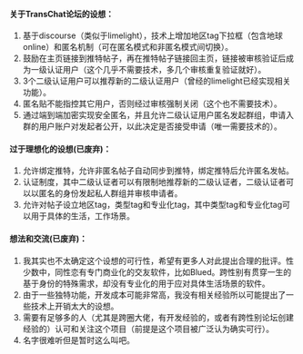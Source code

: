 ####  关于TransChat论坛的设想：

1. 基于discourse（类似于limelight），技术上增加地区tag下拉框（包含地球online）和匿名机制（可在匿名模式和非匿名模式间切换）。
2. 鼓励在主页链接到推特帖子，再在推特帖子链接回主页，链接被审核验证后成为一级认证用户（这个几乎不需要技术，多几个审核重复验证就好）。
3. 3个二级认证用户可以推荐新的二级认证用户（曾经的limelight已经实现相关功能）。
4. 匿名贴不能指控其它用户，否则经过审核强制关闭（这个也不需要技术）。
5. 通过端到端加密实现安全匿名，并且允许二级认证用户匿名发起群组，申请入群的用户账户对发起者公开，以此决定是否接受申请（唯一需要技术的）。

####  过于理想化的设想(已废弃)：

1. 允许绑定推特，允许非匿名帖子自动同步到推特，绑定推特后允许匿名发帖。
2. 认证制度，其中二级认证者可以有限制地推荐新的二级认证者，二级认证者可以以匿名的身份发起私人群组并审核申请者。
3. 允许对帖子设立地区tag，类型tag和专业化tag，其中类型tag和专业化tag可以用于具体的生活，工作场景。

#### 想法和交流(已废弃)：

1. 我其实也不太确定这个设想的可行性，希望有更多人对此提出合理的批评。性少数中，同性恋有专门商业化的交友软件，比如Blued。跨性别有贯穿一生的基于身份的特殊需求，却没有专业化的用于应对具体生活场景的软件。
2. 由于一些独特功能，开发成本可能非常高，我没有相关经验所以可能提出了一些技术上开销太大的设想。
3. 需要有足够多的人（尤其是跨圈大佬，有开发经验的，或者有跨性别论坛创建经验的）认可和关注这个项目（前提是这个项目被广泛认为确实可行）。
4. 名字很难听但是暂时这么叫吧。
